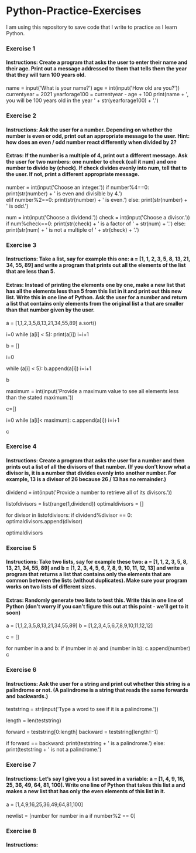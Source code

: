 # Python-Practice-Exercises
I am using this repository to save code that I write to practice as I learn Python.

### Exercise 1
#### Instructions: Create a program that asks the user to enter their name and their age. Print out a message addressed to them that tells them the year that they will turn 100 years old.

name = input('What is your name?')
age = int(input('How old are you?'))
currentyear = 2021
yearforage100 = currentyear - age + 100
print(name + ', you will be 100 years old in the year ' + str(yearforage100) + '.')



### Exercise 2
#### Instructions: Ask the user for a number. Depending on whether the number is even or odd, print out an appropriate message to the user. Hint: how does an even / odd number react differently when divided by 2?
#### Extras: If the number is a multiple of 4, print out a different message. Ask the user for two numbers: one number to check (call it num) and one number to divide by (check). If check divides evenly into num, tell that to the user. If not, print a different appropriate message.

number = int(input('Choose an integer.'))
if number%4==0:
    print(str(number) + ' is even and divisible by 4.')    
elif number%2==0:
    print(str(number) + ' is even.') 
else:
    print(str(number) + ' is odd.')
    
num = int(input('Choose a dividend.'))
check = int(input('Choose a divisor.'))
if num%check==0:
    print(str(check) + ' is a factor of ' + str(num) + '.')
else:
    print(str(num) + ' is not a multiple of ' + str(check) + '.')    
    
    

### Exercise 3
#### Instructions: Take a list, say for example this one: a = [1, 1, 2, 3, 5, 8, 13, 21, 34, 55, 89] and write a program that prints out all the elements of the list that are less than 5.
#### Extras: Instead of printing the elements one by one, make a new list that has all the elements less than 5 from this list in it and print out this new list. Write this in one line of Python. Ask the user for a number and return a list that contains only elements from the original list a that are smaller than that number given by the user.

a = [1,1,2,3,5,8,13,21,34,55,89]
a.sort()

i=0
while (a[i] < 5):
        print(a[i])
        i=i+1
    
    
b = []

i=0

while (a[i] < 5):
        b.append(a[i])
        i=i+1
        
b


maximum = int(input('Provide a maximum value to see all elements less than the stated maximum.'))

c=[]

i=0
while (a[i]< maximum):
    c.append(a[i])
    i=i+1
    
c



### Exercise 4
#### Instructions: Create a program that asks the user for a number and then prints out a list of all the divisors of that number. (If you don’t know what a divisor is, it is a number that divides evenly into another number. For example, 13 is a divisor of 26 because 26 / 13 has no remainder.)

dividend = int(input('Provide a number to retrieve all of its divisors.'))

listofdivisors = list(range(1,dividend))
optimaldivisors = []

for divisor in listofdivisors:
    if dividend%divisor == 0:
        optimaldivisors.append(divisor)   
    
optimaldivisors



### Exercise 5
#### Instructions: Take two lists, say for example these two: a = [1, 1, 2, 3, 5, 8, 13, 21, 34, 55, 89] and b = [1, 2, 3, 4, 5, 6, 7, 8, 9, 10, 11, 12, 13] and write a program that returns a list that contains only the elements that are common between the lists (without duplicates). Make sure your program works on two lists of different sizes.
#### Extras: Randomly generate two lists to test this. Write this in one line of Python (don’t worry if you can’t figure this out at this point - we’ll get to it soon)

a = [1,1,2,3,5,8,13,21,34,55,89]
b = [1,2,3,4,5,6,7,8,9,10,11,12,12]

c = []

for number in a and b:
    if (number in a) and (number in b):
        c.append(number)
c



### Exercise 6
#### Instructions: Ask the user for a string and print out whether this string is a palindrome or not. (A palindrome is a string that reads the same forwards and backwards.)

teststring = str(input('Type a word to see if it is a palindrome.'))

length = len(teststring)

forward = teststring[0:length]
backward = teststring[length::-1]

if forward == backward:
    print(teststring + ' is a palindrome.')
else:
    print(teststring + ' is not a palindrome.')
    


### Exercise 7
#### Instructions: Let’s say I give you a list saved in a variable: a = [1, 4, 9, 16, 25, 36, 49, 64, 81, 100]. Write one line of Python that takes this list a and makes a new list that has only the even elements of this list in it.

a = [1,4,9,16,25,36,49,64,81,100]

newlist = [number for number in a if number%2 == 0]



### Exercise 8
#### Instructions:
